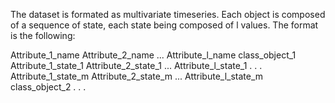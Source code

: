 The dataset is formated as multivariate timeseries.
Each object is composed of a sequence of state, each state being composed of l values.
The format is the following:

Attribute_1_name Attribute_2_name ... Attribute_l_name
class_object_1
Attribute_1_state_1 Attribute_2_state_1 ... Attribute_l_state_1
.
.
.
Attribute_1_state_m Attribute_2_state_m ... Attribute_l_state_m
class_object_2
.
.
.

